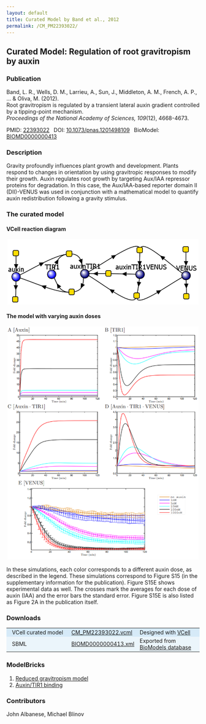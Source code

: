 ```yaml
---
layout: default
title: Curated Model by Band et al., 2012
permalink: /CM_PM22393022/
---
```

## Curated Model: Regulation of root gravitropism by auxin

### Publication 

Band, L. R., Wells, D. M., Larrieu, A., Sun, J., Middleton, A. M., French, A. P., ... & Oliva, M. (2012). <br />
Root gravitropism is regulated by a transient lateral auxin gradient controlled by a tipping-point mechanism. <br />
<i>Proceedings of the National Academy of Sciences, 109</i>(12), 4668-4673.

 PMID: <a href="https://www.ncbi.nlm.nih.gov/pubmed/?term=22393022">22393022</a>&ensp; 
 DOI: <a href="https://doi.org/10.1073/pnas.1201498109">10.1073/pnas.1201498109</a>&ensp;
 BioModel: <a href="https://www.ebi.ac.uk/biomodels/BIOMD0000000413">BIOMD0000000413</a><br />

### Description

Gravity profoundly influences plant growth and development. Plants respond to changes in orientation by using gravitropic responses to modify their growth. Auxin regulates root growth by targeting Aux/IAA repressor proteins for degradation. In this case, the Aux/IAA-based reporter domain II (DII)-VENUS was used in conjunction with a mathematical model to quantify auxin redistribution following a gravity stimulus. 

### The curated model

#### VCell reaction diagram

<center><a href="https://modelbricks.github.io/images/Vcellimages/CM_PM22393022.PNG"><img width="500" src="/images/Vcellimages/CM_PM22393022.PNG"/></a></center>

#### The model with varying auxin doses

<center><a href="https://modelbricks.github.io/images/publications/CM_PM22393022_FigS15.PNG"><img width="500" src="/images/publications/CM_PM22393022_FigS15.PNG"/></a></center>

In these simulations, each color corresponds to a different auxin dose, as described in the legend. These simulations correspond to Figure S15 (in the supplementary information for the publication). Figure S15E shows experimental data as well. The crosses mark the averages for each dose of auxin (IAA) and the error bars the standard error. Figure S15E is also listed as Figure 2A in the publication itself. 
 
### Downloads
<center>
 <table>
  <td width="33%" bgcolor="#D6EAF8">&nbsp; VCell curated model </td>
  <td width="33%" bgcolor="#D6EAF8"><a href="/modelbricks/VCML_SBMLfiles/CM_PM22393022.vcml">CM_PM22393022.vcml</a></td>
  <td width="33%" bgcolor="#D6EAF8"> Designed with <a href="http://vcell.org"> VCell</a></td>
  <tr>
   <td bgcolor="#EBF5FB">&nbsp; SBML </td>
   <td bgcolor="#EBF5FB"><a href="/modelbricks/VCML_SBMLfiles/BIOMD0000000413.xml">BIOMD0000000413.xml</a></td>
   <td bgcolor="#EBF5FB"> Exported from <a href="https://www.ebi.ac.uk/biomodels/BIOMD0000000413">BioModels database</a></td>
  </tr>
 </table>
</center>

### ModelBricks

<ol>
 <li> <a href="http://modelbricks.org/CM_PM22393022_MB1/">Reduced gravitropism model</a> </li>
 <li> <a href="http://modelbricks.org/CM_PM22393022_MB2/">Auxin/TIR1 binding</a> </li>
</ol>

### Contributors
John Albanese, Michael Blinov
